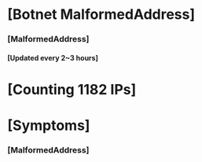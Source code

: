 # [Botnet MalformedAddress]
### [MalformedAddress]
#### [Updated every 2~3 hours]

# [Counting 1182 IPs]

# [Symptoms] 
###   [MalformedAddress]
